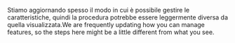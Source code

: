 <span data-ttu-id="fea4a-101">Stiamo aggiornando spesso il modo in cui è possibile gestire le caratteristiche, quindi la procedura potrebbe essere leggermente diversa da quella visualizzata.</span><span class="sxs-lookup"><span data-stu-id="fea4a-101">We are frequently updating how you can manage features, so the steps here might be a little different from what you see.</span></span>